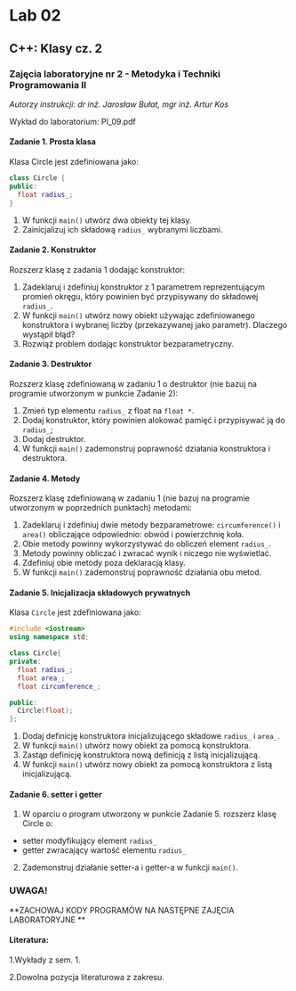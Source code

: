 # Lab 02
## C++: Klasy cz. 2

### Zajęcia laboratoryjne nr 2 - Metodyka i Techniki Programowania II

*Autorzy instrukcji: dr inż. Jarosław Bułat, mgr inż. Artur Kos*

Wykład do laboratorium: PI_09.pdf

#### Zadanie 1. Prosta klasa
Klasa Circle jest zdefiniowana jako:

```c++
class Circle {
public:
  float radius_;
}
```

1. W funkcji `main()` utwórz dwa obiekty tej klasy.
2. Zainicjalizuj ich składową `radius_` wybranymi liczbami.

#### Zadanie 2. Konstruktor
Rozszerz klasę z zadania 1 dodając konstruktor:
1. Zadeklaruj i zdefiniuj konstruktor z 1 parametrem reprezentującym promień okręgu, który powinien być przypisywany do składowej `radius_`.
2. W funkcji `main()` utwórz nowy obiekt używając zdefiniowanego konstruktora i wybranej liczby (przekazywanej jako parametr).
    Dlaczego wystąpił błąd?
3. Rozwiąż problem dodając konstruktor bezparametryczny.

#### Zadanie 3. Destruktor
Rozszerz klasę zdefiniowaną w zadaniu 1 o destruktor (nie bazuj na programie utworzonym w punkcie Zadanie 2):
1. Zmień typ elementu `radius_` z float na `float *`.
2. Dodaj konstruktor, który powinien alokować pamięć i przypisywać ją do `radius_`;
3. Dodaj destruktor.
4. W funkcji `main()` zademonstruj poprawność działania konstruktora i destruktora.

#### Zadanie 4. Metody
Rozszerz klasę zdefiniowaną w zadaniu 1 (nie bazuj na programie utworzonym w poprzednich punktach) metodami:
1. Zadeklaruj i zdefiniuj dwie metody bezparametrowe:
 `circumference()` i `area()` obliczające odpowiednio: obwód i powierzchnię koła.
2. Obie metody powinny wykorzystywać do obliczeń element `radius_`.
3. Metody powinny obliczać i zwracać wynik i niczego nie wyświetlać.
4. Zdefiniuj obie metody poza deklaracją klasy.
5. W funkcji `main()` zademonstruj poprawność działania obu metod.

#### Zadanie 5. Inicjalizacja składowych prywatnych
Klasa `Circle` jest zdefiniowana jako:

```cpp
#include <iostream>
using namespace std;

class Circle{
private:
  float radius_;
  float area_;
  float circumference_;

public:
  Circle(float);
};
```

1. Dodaj definicję konstruktora inicjalizującego składowe `radius_` i `area_`.
2. W funkcji `main()` utwórz nowy obiekt za pomocą konstruktora.
3. Zastąp definicję konstruktora nową definicją z listą inicjalizującą.
4. W funkcji `main()` utwórz nowy obiekt za pomocą konstruktora z listą inicjalizującą.

#### Zadanie 6. setter i getter
1. W oparciu o program utworzony w punkcie Zadanie 5. rozszerz klasę Circle o:
- setter modyfikujący element `radius_`
- getter zwracający wartość elementu `radius_`
2. Zademonstruj działanie setter-a i getter-a w funkcji `main()`.

 
### UWAGA!

**ZACHOWAJ KODY PROGRAMÓW NA NASTĘPNE ZAJĘCIA LABORATORYJNE **

 

#### Literatura:
1.Wykłady z sem. 1.

2.Dowolna pozycja literaturowa z zakresu.

 

 

 
